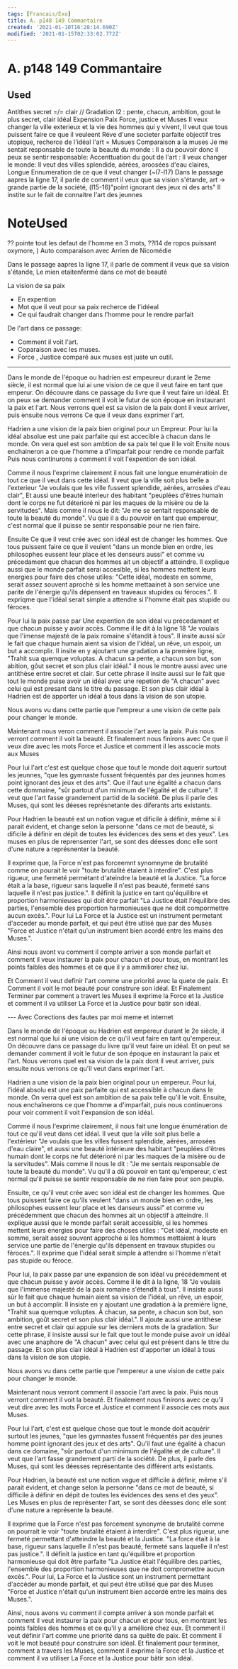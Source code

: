 ```yaml
---
tags: [Francais/Exo]
title: A. p148 149 Commantaire
created: '2021-01-10T16:28:14.690Z'
modified: '2021-01-15T02:33:02.772Z'
---
```


# A. p148 149 Commantaire

## Used
Antithes secret =/= clair
// Gradation l2 : pente, chacun, ambition, gout le plus secret, clair idéal
Expension
Paix
Force, justice et Muses
Il veux changer la ville exterieux et la vie des hommes qui y vivent, 
Il veut que tous puissent faire ce que il veuleent
Réve d'une societer parfaite
objectif tres utopique, 
recherce de l'idéal
l'art = Musues
Comparaison a la muses
Je me sentait responsable de toute la beauté du monde : Il a du pouvoir donc il peux se sentir responsable: Accenttuation du gout de l'art : Il veux changer le monde: Il veut des villes splendide, aérées, aroosées d'eau claires, 
Longue Ennumeration de ce que il veut changer (~l7-l17) 
Dans le passage aapres la ligne 17, il parle de comment il veux que sa vision s'étande, 
art -> grande partie de la société, 
(l15-16)"point ignorant des jeux ni des arts" Il instite sur le fait de connaitre l'art des jeunnes




# NoteUsed

?? pointe tout les defaut de l'homme en 3 mots, 
??l14 de ropos puissant oxymore, )
Auto comparaison avec Arrien de Nicomédie




Dans le passage aapres la ligne 17, il parle de comment il veux que sa vision s'étande, 
Le mien etaitenfermé dans ce mot de beauté


La vision de sa paix
  - En expention
  - Mot que il veut pour sa paix recherce de l'idéeal
  - Ce qui faudrait changer dans l'homme pour le rendre parfait 

De l'art dans ce passage:
  - Comment il voit l'art.
  - Coparaison avec les muses.
  - Force , Justice comparé aux muses est juste un outil.


---

Dans le monde de l'époque ou hadrien est empeureur durant le 2eme siècle, il est normal que lui ai une vision de ce que il veut faire en tant que emperur. On découvre dans ce passage du livre que il veut faire un idéal. Et on peux se demander comment il voit le futur de son époque en instaurant la paix et l'art. Nous verrons quel est sa vision de la paix dont il veux arriver, puis ensuite nous verrons Ce que il veux dans exprimer l'art.





Hadrien a une vision de la paix bien original pour un Empreur. Pour lui la idéal absolue est une paix parfaite qui est accecible à chacun dans le monde. On vera quel est son ambtion de sa paix tel que il le voit Ensite nous enchaineron a ce que l'homme a d'imparfait pour rendre ce monde parfait Puis nous continurons a comment il voit l'expention de son idéal. 

Comme il nous l'exprime clairement il nous fait une longue enumératioin de tout ce que il veut dans cette idéal. Il veut que la ville soit plus belle a l'exterieur "Je voulais que les ville fussent splendide, aérées, arrosées d'eau clair", Et aussi une beauté interieur des habitant "peuplées d'êtres humain dont le corps ne fut déterioré ni par les maques de la misère ou de la servitudes". Mais comme il nous le dit: "Je me se sentait responsable de toute la beauté du monde". Vu que il a du pouvoir en tant que empereur, c'est normal que il puisse se sentir responsable pour ne rien faire.

Ensuite Ce que il veut crée avec son idéal est de changer les hommes. Que tous puissent faire ce que il veulent "dans un monde bien en ordre, les philosophes eussent leur place et les denseurs aussi" et comme vu précedament que chacun des hommes ait un objectif a atteindre. Il explique aussi que le monde parfait serai accesible, si les hommes mettent leurs energies pour faire des chose utiles: "Cette idéal, modeste en somme, serait assez souvent aproché si les homme mettaainet à son service une parite de l'énergie qu'ils dépensent en traveaux stupides ou féroces.". Il expriqme que l'idéal serait simple a attendre si l'homme était pas stupide ou féroces.

Pour lui la paix passe par Une expention de son idéal vu précedamant et que chacun puisse y avoir accès. Comme il le dit à la ligne 18 "Je voulais que l'imense majesté de la paix romaine s'étandit à tous". Il insite aussi sûr le fait que chaque humain aient sa vision de l'idéal, un rêve, un espoir, un but a accomplir. Il insite en y ajoutant une gradation a la premère ligne, "Trahit sua quemque voluptas. A chacun sa pente, a chacun son but, son abition, gôut secret et son plus clair idéal." il nous le montre aussi avec une antithèse entre secret et clair.  Sur cette phrase il insite aussi sur le fait que tout le monde puise avoir un idéal avec une repetion de "A chacun" avec celui qui est presant dans le titre du passage. Et son plus clair idéal à Hadrien est de apporter un idéal à tous dans la vision de son utopie.

Nous avons vu dans cette partie que l'empreur a une vision de cette paix pour changer le monde. 





Maintenant nous veron comment il associe l'art avec la paix. Puis nous verront comment il voit la beauté. Et finalement nous finirons avec Ce que il veux dire avec les mots Force et Justice et comment il les asscocie mots aux Muses  

Pour lui l'art c'est est quelque chose que tout le monde doit aquerir surtout les jeunnes, "que les gymnaste fussent fréquentés par des jeunnes homes point ignorant des jeux et des arts". Que il faut une égalité a chacun dans cette dommaine, "sûr partout d'un minimum de l'égalité et de culture". Il veut que l'art fasse grandement partid de la société. De plus il parle des Muses, qui sont les déeses représnetante des diferants arts existants.

Pour Hadrien la beauté est un notion vague et dificile à définir, même si il parait évident, et change selon la personne "dans ce mot de beauté, si dificile à définir en dépit de toutes les évidences des sens et des yeux". Les muses en plus de reprensenter l'art, se sont des déesses donc elle sont d'une nature a représnenter la beauté. 

Il exprime que, la Force n'est pas forceemnt synomnyme de brutalité comme on pourait le voir "toute brutalité étaient à interdire". C'est plus rigueur, une fermeté permétant d'ateindre la beauté et la Justice. "La force était a la base, rigueur sans laquelle il n'est pas beauté, fermeté sans laquelle il n'est pas justice.". Il définit la justice en tant qu'équilibre et proportion harmonieuses qui doit être parfait "La Justice était l'équilibre des parties, l'ensemble des proportion harmonieuses que ne doit compormettre aucun excès.". Pour lui La Force et la Justice est un instrument permetant d'acceder au monde parfait, et qui peut être utlisé que par des Muses "Force et Justice n'était qu'un instrument bien acordé entre les mains des Muses.".





Ainsi nous avont vu comment il compte arriver a son monde parfait et comment il veux instaurer la paix pour chacun et pour tous, en montrant les points faibles des hommes et ce que il y a ammiliorer chez lui. 

Et Comment il veut definir l'art comme une priorité avec la quete de paix. Et Comment il voit le mot beauté pour construre son idéal. Et Finalement Terminer par comment a travert les Muses il exprime la Force et la Justice et comment il va utiliser La Force et la Justice pour batir son idéal. 



--- Avec Corections des fautes par moi meme et internet





Dans le monde de l'époque ou Hadrien est empereur durant le 2e siècle, il est normal que lui ai une vision de ce qu'il veut faire en tant qu'empereur. On découvre dans ce passage du livre qu'il veut faire un idéal. Et on peut se demander comment il voit le futur de son époque en instaurant la paix et l'art. Nous verrons quel est sa vision de la paix dont il veut arriver, puis ensuite nous verrons ce qu'il veut dans exprimer l'art.


Hadrien a une vision de la paix bien original pour un empereur. Pour lui, l'idéal absolu est une paix parfaite qui est accessible à chacun dans le monde. On verra quel est son ambition de sa paix telle qu'il le voit. Ensuite, nous enchaînerons ce que l'homme a d'imparfait, puis nous continuerons pour voir comment il voit l'expansion de son idéal.

Comme il nous l'exprime clairement, il nous fait une longue énumération de tout ce qu'il veut dans cet idéal. Il veut que la ville soit plus belle a l'extérieur "Je voulais que les villes fussent splendide, aérées, arrosées d'eau claire", et aussi une beauté intérieure des habitant "peuplées d'êtres humain dont le corps ne fut détérioré ni par les maques de la misère ou de la servitudes". Mais comme il nous le dit : "Je me sentais responsable de toute la beauté du monde". Vu qu'il a dû pouvoir en tant qu'empereur, c'est normal qu'il puisse se sentir responsable de ne rien faire pour son peuple.

Ensuite, ce qu'il veut crée avec son idéal est de changer les hommes. Que tous puissent faire ce qu'ils veulent "dans un monde bien en ordre, les philosophes eussent leur place et les danseurs aussi" et comme vu précédemment que chacun des hommes ait un objectif à atteindre. Il explique aussi que le monde parfait serait accessible, si les hommes mettent leurs énergies pour faire des choses utiles : "Cet idéal, modeste en somme, serait assez souvent approché si les hommes mettaient à leurs service une partie de l'énergie qu'ils dépensent en travaux stupides ou féroces.". Il exprime que l'idéal serait simple à attendre si l'homme n'était pas stupide ou féroce.

Pour lui, la paix passe par une expansion de son idéal vu précédemment et que chacun puisse y avoir accès. Comme il le dit à la ligne, 18 "Je voulais que l'immense majesté de la paix romaine s'étendît à tous". Il insiste aussi sûr le fait que chaque humain aient sa vision de l'idéal, un rêve, un espoir, un but à accomplir. Il insiste en y ajoutant une gradation à la première ligne, "Trahit sua quemque voluptas. À chacun, sa pente, a chacun son but, son ambition, goût secret et son plus clair idéal.". Il ajoute aussi une antithèse entre secret et clair qui appuie sur les derniers mots de la gradation. Sur cette phrase, il insiste aussi sur le fait que tout le monde puise avoir un idéal avec une anaphore de "A chacun" avec celui qui est présent dans le titre du passage. Et son plus clair idéal à Hadrien est d'apporter un idéal à tous dans la vision de son utopie.

Nous avons vu dans cette partie que l'empereur a une vision de cette paix pour changer le monde. 


Maintenant nous verront comment il associe l'art avec la paix. Puis nous verront comment il voit la beauté. Et finalement nous finirons avec ce qu'il veut dire avec les mots Force et Justice et comment il associe ces mots aux Muses.

Pour lui l'art, c'est est quelque chose que tout le monde doit acquérir surtout les jeunes, "que les gymnastes fussent fréquentés par des jeunes homme point ignorant des jeux et des arts". Qu'il faut une égalité à chacun dans ce domaine, "sûr partout d'un minimum de l'égalité et de culture". Il veut que l'art fasse grandement parti de la société. De plus, il parle des Muses, qui sont les déesses représentante des différent arts existants.

Pour Hadrien, la beauté est une notion vague et difficile à définir, même s'il parait évident, et change selon la personne "dans ce mot de beauté, si difficile à définir en dépit de toutes les évidences des sens et des yeux". Les Muses en plus de représenter l'art, se sont des déesses donc elle sont d'une nature a représente la beauté. 

Il exprime que la Force n'est pas forcement synonyme de brutalité comme on pourrait le voir "toute brutalité étaient à interdire". C'est plus rigueur, une fermeté permettant d'atteindre la beauté et la Justice. "La force était à la base, rigueur sans laquelle il n'est pas beauté, fermeté sans laquelle il n'est pas justice.". Il définit la justice en tant qu'équilibre et proportion harmonieuse qui doit être parfaite "La Justice était l'équilibre des parties, l'ensemble des proportion harmonieuses que ne doit compromettre aucun excès.". Pour lui, La Force et la Justice sont un instrument permettant d'accéder au monde parfait, et qui peut être utilisé que par des Muses "Force et Justice n'était qu'un instrument bien accordé entre les mains des Muses.".


Ainsi, nous avons vu comment il compte arriver à son monde parfait et comment il veut instaurer la paix pour chacun et pour tous, en montrant les points faibles des hommes et ce qu'il y a amélioré chez eux. Et comment il veut définir l'art comme une priorité dans sa quête de paix. Et comment il voit le mot beauté pour construire son idéal. Et finalement pour terminer, comment a travers les Muses, comment il exprime la Force et la Justice et comment il va utiliser La Force et la Justice pour bâtir son idéal. 

